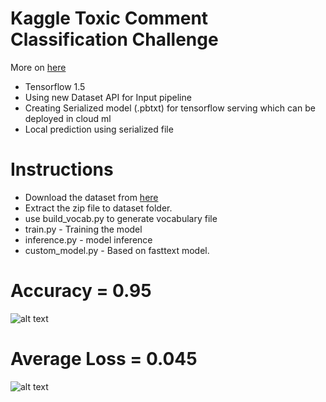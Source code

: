 # Kaggle Toxic Comment Classification Challenge

More on [here](https://www.kaggle.com/c/jigsaw-toxic-comment-classification-challenge)

- Tensorflow 1.5
- Using new Dataset API for Input pipeline
- Creating Serialized model (.pbtxt) for tensorflow serving which can be deployed in cloud ml
- Local prediction using serialized file

# Instructions

- Download the dataset from [here](https://drive.google.com/open?id=1cPPoxId_UaIvEl19YJmNcjdErNm4Y7Ek)
- Extract the zip file to dataset folder.
- use build_vocab.py to generate vocabulary file
- train.py - Training the model
- inference.py - model inference
- custom_model.py - Based on fasttext model.

Accuracy = 0.95
===============
![alt text](https://github.com/KishoreKarunakaran/CloudML-Serving/blob/master/text/ToxicComments_MultiLabel/images/Accuracy.PNG)

Average Loss = 0.045
=====================
![alt text](https://github.com/KishoreKarunakaran/CloudML-Serving/blob/master/text/ToxicComments_MultiLabel/images/Loss.PNG)
